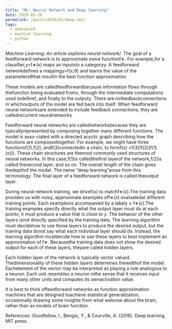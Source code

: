 ```yaml
---
title: "ML: Neural Network and Deep learning"
date: 2019-03-26
permalink: /posts/2019/03/deep-net/
tags:
  - adavanced
  - machine learning
  - python
---
```


_Machine Learning: An article explores neural network/._
The goal of a feedforward network is to approximate some functionf∗. For example,for a classiﬁer,y=f∗(x) maps an inputxto a categoryy. A feedforward networkdeﬁnes a mappingy=f(x;θ) and learns the value of the parametersθthat resultin the best function approximation.

These models are calledfeedforwardbecause information ﬂows through thefunction being evaluated fromx, through the intermediate computations used todeﬁnef, and ﬁnally to the outputy. There are nofeedbackconnections in whichoutputs of the model are fed back into itself. When feedforward neural networksare extended to include feedback connections, they are calledrecurrent neuralnetworks

Feedforward neural networks are callednetworksbecause they are typicallyrepresented by composing together many diﬀerent functions. The model is asso-ciated with a directed acyclic graph describing how the functions are composedtogether. For example, we might have three functionsf(1),f(2), andf(3)connectedin a chain, to formf(x) =f(3)(f(2)(f(1)(x))). These chain structures are themost commonly used structures of neural networks. In this case,f(1)is calledtheﬁrst layerof the network,f(2)is called thesecond layer, and so on. The overall length of the chain gives thedepthof the model. The name “deep learning”arose from this terminology. The ﬁnal layer of a feedforward network is called theoutput layer.

During neural network training, we drivef(x) to matchf∗(x).The training data provides us with noisy, approximate examples off∗(x) evaluatedat diﬀerent training points. Each examplexis accompanied by a labely ≈ f∗(x).The training examples specify directly what the output layer must do at each pointx; it must produce a value that is close to y. The behavior of the other layers isnot directly speciﬁed by the training data. The learning algorithm must decidehow to use those layers to produce the desired output, but the training data donot say what each individual layer should do. Instead, the learning algorithm mustdecide how to use these layers to best implement an approximation of f∗. Becausethe training data does not show the desired output for each of these layers, theyare called hidden layers.

Each hidden layer of the network is typically vector valued. Thedimensionality of these hidden layers determines thewidthof the model. Eachelement of the vector may be interpreted as playing a role analogous to a neuron. Each unit resembles a neuron inthe sense that it receives input from many other units and computes its ownactivation value. 

It is best to think offeedforward networks as function approximation machines that are designed toachieve statistical generalization, occasionally drawing some insights from what weknow about the brain, rather than as models of brain function.

References:
Goodfellow, I., Bengio, Y., & Courville, A. (2016). Deep learning. MIT press.